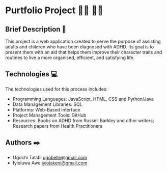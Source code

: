 # Purtfolio Project :man_technologist: :woman_technologist:

## Brief Description :briefcase:

This project is a web application created to serve the purpose of assisting adults and children who have been diagnosed with ADHD. Its goal is to present them with an aid that helps them improve their character traits and routines to live a more organised, efficient, and satisfying life.

## Technologies :computer:

The technologies used for this process includes:

- Programming Languages: JavaScript, HTML, CSS and Python/Java
- Data Management Libraries: SQL
- Platforms: Web-Based Interface
- Project Management Tools: GitHub
- Resources: Books on ADHD from Russell Barkley and other writers; Research papers from Health Practitioners

## Authors :black_nib:

* Ugochi Talabi <ugobelle@gmail.com>
* Iyioluwa Awe <iyiolakeni@gmail.com>
